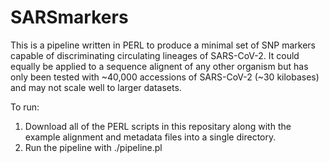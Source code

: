 # SARSmarkers

This is a pipeline written in PERL to produce a minimal set of SNP markers capable of discriminating circulating lineages of SARS-CoV-2. It could equally be applied to a sequence alignent of any other organism but has only been tested with ~40,000 accessions of SARS-CoV-2 (~30 kilobases) and may not scale well to larger datasets.

To run:
1) Download all of the PERL scripts in this repositary along with the example alignment and metadata files into a single directory.
2) Run the pipeline with ./pipeline.pl



